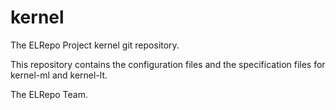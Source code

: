 # kernel
The ELRepo Project kernel git repository.

This repository contains the configuration files and the specification files 
for kernel-ml and kernel-lt.

The ELRepo Team.
